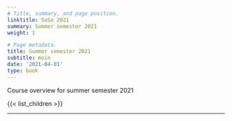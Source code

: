 ```yaml
---
# Title, summary, and page position.
linktitle: SoSe 2021
summary: Summer semester 2021
weight: 1

# Page metadata.
title: Summer semester 2021
subtitle: moin
date: '2021-04-01'
type: book
---
```


Course overview for summer semester 2021

{{< list_children >}}

---
